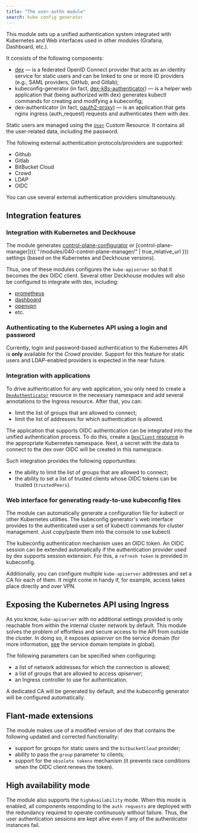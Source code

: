 ```yaml
---
title: "The user-authn module"
search: kube config generator
---
```


This module sets up a unified authentication system integrated with Kubernetes and Web interfaces used in other modules (Grafana, Dashboard, etc.).

It consists of the following components:
- [dex](https://github.com/dexidp/dex) — is a federated OpenID Connect provider that acts as an identity service for static users and can be linked to one or more ID providers (e.g., SAML providers, GitHub, and Gitlab);
- kubeconfig-generator (in fact, [dex-k8s-authenticator](https://github.com/mintel/dex-k8s-authenticator)) — is a helper web application that (being authorized with dex) generates kubectl commands for creating and modifying a kubeconfig;
- dex-authenticator (in fact, [oauth2-proxy](https://github.com/pusher/oauth2_proxy)) — is an application that gets nginx ingress (auth_request) requests and authenticates them with dex.

Static users are managed using the [`User`](cr.html#user) Custom Resource. It contains all the user-related data, including the password.

The following external authentication protocols/providers are supported:
- Github
- Gitlab
- BitBucket Cloud
- Crowd
- LDAP
- OIDC

You can use several external authentication providers simultaneously.

## Integration features
### Integration with Kubernetes and Deckhouse
The module generates [control-plane-configurator](../160-control-plane-configurator/) or [control-plane-manager]({{ "/modules/040-control-plane-manager/" | true_relative_url }}) settings (based on the Kubernetes and Deckhouse versions).

Thus, one of these modules configures the `kube-apiserver` so that it becomes the dex OIDC client. Several other Deckhouse modules will also be configured to integrate with dex, including:
- [prometheus](../../modules/300-prometheus/)
- [dashboard](../../modules/500-dashboard/)
- [оpenvpn](../../modules/500-openvpn/)
- etc.

### Authenticating to the Kubernetes API using a login and password
Currently, login and password-based authentication to the Kubernetes API is **only** available for the *Crowd* provider.
Support for this feature for static users and LDAP-enabled providers is expected in the near future.

### Integration with applications
To drive authentication for any web application, you only need to create a [`DexAuthenticator`](cr.html#dexauthenticator) resource in the necessary namespace and add several annotations to the Ingress resource. After that, you can:
- limit the list of groups that are allowed to connect;
- limit the list of addresses for which authentication is allowed.

The application that supports OIDC authentication can be integrated into the unified authentication process. To do this, create a [`DexClient` resource](cr.html#dexclient) in the appropriate Kubernetes namespace. Next, a secret with the data to connect to the dex over OIDC will be created in this namespace.

Such integration provides the following opportunities:
- the ability to limit the list of groups that are allowed to connect; 
- the ability to set a list of trusted clients whose OIDC tokens can be trusted (`trustedPeers`).

### Web interface for generating ready-to-use kubeconfig files
The module can automatically generate a configuration file for kubectl or other Kubernetes utilities. The kubeconfig generator's web interface provides to the authenticated user a set of kubectl commands for cluster management. Just copy/paste them into the console to use kubectl.

The kubeconfig authentication mechanism uses an OIDC token. An OIDC session can be extended automatically if the authentication provider used by dex supports session extension. For this, a `refresh token` is provided in kubeconfig.

Additionally, you can configure multiple `kube-apiserver` addresses and set a CA for each of them. It might come in handy if, for example, access takes place directly and over VPN.

## Exposing the Kubernetes API using Ingress
As you know, `kube-apiserver` with no additional settings provided is only reachable from within the internal cluster network by default. This module solves the problem of effortless and secure access to the API from outside the cluster. In doing so, it exposes *apiserver* on the service domain  (for more information, [see](/overview.html#deckhouse-configuration) the service domain template in global).

The following parameters can be specified when configuring:
- a list of network addresses for which the connection is allowed;
- a list of groups that are allowed to access *apiserver*;
- an Ingress controller to use for authentication.

A dedicated CA will be generated by default, and the kubeconfig generator will be configured automatically.

## Flant-made extensions
The module makes use of a modified version of dex that contains the following updated and corrected functionality:
- support for groups for static users and the `bitbucketCloud` provider;
- ability to pass the `group` parameter to clients;
- support for the `obsolete tokens` mechanism (it prevents race conditions when the OIDC client renews the token).

## High availability mode
The module also supports the `highAvailability` mode. When this mode is enabled, all components responding to the `auth requests` are deployed with the redundancy required to operate continuously without failure. Thus, the user authentication sessions are kept alive even if any of the authenticator instances fail.

